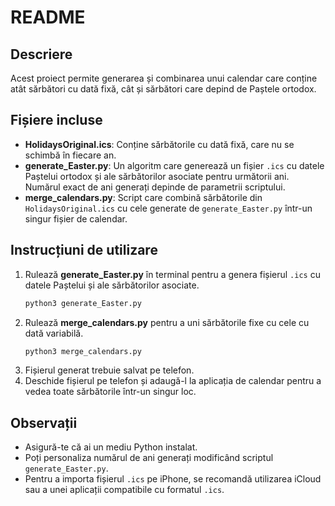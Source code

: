 # README

## Descriere

Acest proiect permite generarea și combinarea unui calendar care conține atât sărbători cu dată fixă, cât și sărbători care depind de Paștele ortodox.

## Fișiere incluse

- **HolidaysOriginal.ics**: Conține sărbătorile cu dată fixă, care nu se schimbă în fiecare an.
- **generate_Easter.py**: Un algoritm care generează un fișier `.ics` cu datele Paștelui ortodox și ale sărbătorilor asociate pentru următorii ani. Numărul exact de ani generați depinde de parametrii scriptului.
- **merge_calendars.py**: Script care combină sărbătorile din `HolidaysOriginal.ics` cu cele generate de `generate_Easter.py` într-un singur fișier de calendar.

## Instrucțiuni de utilizare

1. Rulează **generate_Easter.py** în terminal pentru a genera fișierul `.ics` cu datele Paștelui și ale sărbătorilor asociate.
   ```sh
   python3 generate_Easter.py
   ```
2. Rulează **merge_calendars.py** pentru a uni sărbătorile fixe cu cele cu dată variabilă.
   ```sh
   python3 merge_calendars.py
   ```
3. Fișierul generat trebuie salvat pe telefon.
4. Deschide fișierul pe telefon și adaugă-l la aplicația de calendar pentru a vedea toate sărbătorile într-un singur loc.

## Observații

- Asigură-te că ai un mediu Python instalat.
- Poți personaliza numărul de ani generați modificând scriptul `generate_Easter.py`.
- Pentru a importa fișierul `.ics` pe iPhone, se recomandă utilizarea iCloud sau a unei aplicații compatibile cu formatul `.ics`.

